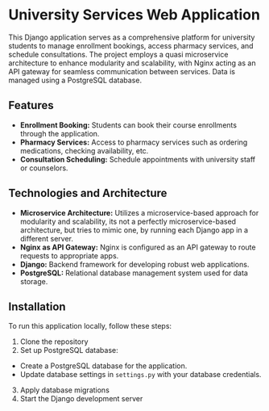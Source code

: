 # University Services Web Application

This Django application serves as a comprehensive platform for university students to manage enrollment bookings, access pharmacy services, and schedule consultations. The project employs a quasi microservice architecture to enhance modularity and scalability, with Nginx acting as an API gateway for seamless communication between services. Data is managed using a PostgreSQL database.

## Features

- **Enrollment Booking:** Students can book their course enrollments through the application.
- **Pharmacy Services:** Access to pharmacy services such as ordering medications, checking availability, etc.
- **Consultation Scheduling:** Schedule appointments with university staff or counselors.

## Technologies and Architecture

- **Microservice Architecture:** Utilizes a microservice-based approach for modularity and scalability, its not a perfectly microservice-based architecture, but tries to mimic one, by running each Django app in a different server.
- **Nginx as API Gateway:** Nginx is configured as an API gateway to route requests to appropriate apps.
- **Django:** Backend framework for developing robust web applications.
- **PostgreSQL:** Relational database management system used for data storage.

## Installation

To run this application locally, follow these steps:

1. Clone the repository
2. Set up PostgreSQL database:
  - Create a PostgreSQL database for the application.
  - Update database settings in `settings.py` with your database credentials.
3. Apply database migrations
4. Start the Django development server


